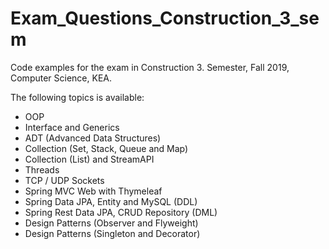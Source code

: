 # Exam_Questions_Construction_3_sem
Code examples for the exam in Construction 3. Semester, Fall 2019, Computer Science, KEA.

The following topics is available:
- OOP
- Interface and Generics
- ADT (Advanced Data Structures)
- Collection (Set, Stack, Queue and Map)
- Collection (List) and StreamAPI
- Threads
- TCP / UDP Sockets
- Spring MVC Web with Thymeleaf
- Spring Data JPA, Entity and MySQL (DDL)
- Spring Rest Data JPA, CRUD Repository (DML)
- Design Patterns (Observer and Flyweight)
- Design Patterns (Singleton and Decorator)

